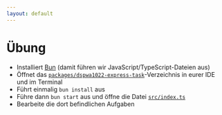 ```yaml
---
layout: default
---
```


# Übung <SubHeading text="Express"/>

<div class="grid grid-cols-12 gap-6">
<div class="col-span-12">

- Installiert [Bun](https://bun.sh/) (damit führen wir JavaScript/TypeScript-Dateien aus)
- Öffnet das [`packages/dspwa1022-express-task`](https://github.com/volkmann-design-code/IU-DSPWA1022-Programmierung-von-Web-Anwendungen/blob/main/packages/dspwa1022-express-task)-Verzeichnis in eurer IDE und im Terminal
- Führt einmalig `bun install` aus
- Führe dann `bun start` aus und öffne die Datei [`src/index.ts`](https://github.com/volkmann-design-code/IU-DSPWA1022-Programmierung-von-Web-Anwendungen/blob/main/packages/dspwa1022-express-task/src/index.ts)
- Bearbeite die dort befindlichen Aufgaben

</div>
</div>

<PageNumber/>
